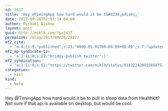 ```yaml
---
id: 2417
title: 'Hey @TimingApp how hard would it be t&#8230;&diams;'
date: 2017-09-20T02:07:34-04:00
author: Michael Bishop
layout: post
guid: http://miklb.com/?p=2417
permalink: /blog/2017/09/20/2417/
mf2_cite:
  - 'a:4:{s:9:"published";s:25:"0000-01-01T00:00:00+00:00";s:7:"updated";s:25:"0000-01-01T00:00:00+00:00";s:8:"category";a:1:{i:0;s:0:"";}s:6:"author";a:0:{}}'
mf2_mp-syndicate-to:
  - 'a:1:{i:0;s:22:"bridgy-publish_twitter";}'
mf2_syndication:
  - 'a:1:{i:0;s:51:"https://twitter.com/miklb/status/910322428915658753";}'
categories:
  - misc
kind:
  - Note
---
```

Hey @TimingApp how hard would it be to pull in sleep data from Healthkit? Not sure if that api is available on desktop, but would be cool.